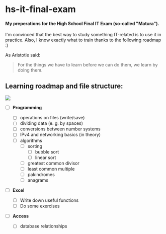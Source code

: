 # hs-it-final-exam

#### My preperations for the High School Final IT Exam (so-called "Matura").

I'm convinced that the best way to study something IT-related is to use it in practice. Also, I know exactly what to train thanks to the following roadmap :)

As Aristotle said:

> For the things we have to learn before we can do them, we learn by doing them.

## Learning roadmap and file structure:

![](http://progressed.io/bar/0?title=my_progress)

-   [ ] **Programming**

    -   [ ] operations on files (write/save)
    -   [ ] dividing data (e. g. by spaces)
    -   [ ] conversions between number systems
    -   [ ] IPv4 and networking basics (in theory)
    -   [ ] algorithms
        -   [ ] sorting
            -   [ ] bubble sort
            -   [ ] linear sort
        -   [ ] greatest common divisor
        -   [ ] least common multiple
        -   [ ] pakindromes
        -   [ ] anagrams

-   [ ] **Excel**

    -   [ ] Write down useful functions
    -   [ ] Do some exercises

-   [ ] **Access**
    -   [ ] database relationships
